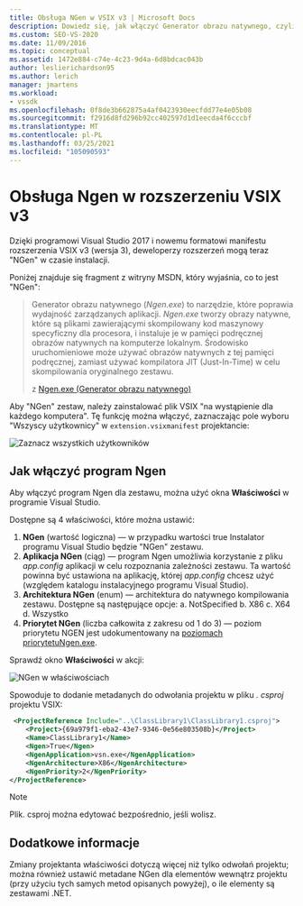 ```yaml
---
title: Obsługa NGen w VSIX v3 | Microsoft Docs
description: Dowiedz się, jak włączyć Generator obrazu natywnego, czyli narzędzie, którego deweloperzy mogą używać do ulepszania wydajności aplikacji zarządzanych.
ms.custom: SEO-VS-2020
ms.date: 11/09/2016
ms.topic: conceptual
ms.assetid: 1472e884-c74e-4c23-9d4a-6d8bdcac043b
author: leslierichardson95
ms.author: lerich
manager: jmartens
ms.workload:
- vssdk
ms.openlocfilehash: 0f8de3b662875a4af0423930eecfdd77e4e05b08
ms.sourcegitcommit: f2916d8fd296b92cc402597d1d1eecda4f6cccbf
ms.translationtype: MT
ms.contentlocale: pl-PL
ms.lasthandoff: 03/25/2021
ms.locfileid: "105090593"
---
```

# <a name="ngen-support-in-vsix-v3"></a>Obsługa Ngen w rozszerzeniu VSIX v3

Dzięki programowi Visual Studio 2017 i nowemu formatowi manifestu rozszerzenia VSIX v3 (wersja 3), deweloperzy rozszerzeń mogą teraz "NGen" w czasie instalacji.

Poniżej znajduje się fragment z witryny MSDN, który wyjaśnia, co to jest "NGen":

>Generator obrazu natywnego (*Ngen.exe*) to narzędzie, które poprawia wydajność zarządzanych aplikacji. *Ngen.exe* tworzy obrazy natywne, które są plikami zawierającymi skompilowany kod maszynowy specyficzny dla procesora, i instaluje je w pamięci podręcznej obrazów natywnych na komputerze lokalnym. Środowisko uruchomieniowe może używać obrazów natywnych z tej pamięci podręcznej, zamiast używać kompilatora JIT (Just-In-Time) w celu skompilowania oryginalnego zestawu.
>
>z [Ngen.exe (Generator obrazu natywnego)](/dotnet/framework/tools/ngen-exe-native-image-generator)

Aby "NGen" zestaw, należy zainstalować plik VSIX "na wystąpienie dla każdego komputera". Tę funkcję można włączyć, zaznaczając pole wyboru "Wszyscy użytkownicy" w `extension.vsixmanifest` projektancie:

![Zaznacz wszystkich użytkowników](media/check-all-users.png)

## <a name="how-to-enable-ngen"></a>Jak włączyć program Ngen

Aby włączyć program Ngen dla zestawu, można użyć okna **Właściwości** w programie Visual Studio.

Dostępne są 4 właściwości, które można ustawić:

1. **NGen** (wartość logiczna) — w przypadku wartości true Instalator programu Visual Studio będzie "NGen" zestawu.
2. **Aplikacja NGen** (ciąg) — program Ngen umożliwia korzystanie z pliku *app.config* aplikacji w celu rozpoznania zależności zestawu. Ta wartość powinna być ustawiona na aplikację, której *app.config* chcesz użyć (względem katalogu instalacyjnego programu Visual Studio).
3. **Architektura NGen** (enum) — architektura do natywnego kompilowania zestawu. Dostępne są następujące opcje: a. NotSpecified b. X86 c. X64 d. Wszystko
4. **Priorytet NGen** (liczba całkowita z zakresu od 1 do 3) — poziom priorytetu NGEN jest udokumentowany na [ poziomach priorytetuNgen.exe](/dotnet/framework/tools/ngen-exe-native-image-generator#priority-levels).

Sprawdź okno **Właściwości** w akcji:

![NGen w właściwościach](media/ngen-in-properties.png)

Spowoduje to dodanie metadanych do odwołania projektu w pliku *. csproj* projektu VSIX:

```xml
 <ProjectReference Include="..\ClassLibrary1\ClassLibrary1.csproj">
    <Project>{69a979f1-eba2-43e7-9346-0e56e803508b}</Project>
    <Name>ClassLibrary1</Name>
    <Ngen>True</Ngen>
    <NgenApplication>vsn.exe</NgenApplication>
    <NgenArchitecture>X86</NgenArchitecture>
    <NgenPriority>2</NgenPriority>
</ProjectReference>
```

> [!NOTE]
> Plik. csproj można edytować bezpośrednio, jeśli wolisz.

## <a name="extra-information"></a>Dodatkowe informacje

Zmiany projektanta właściwości dotyczą więcej niż tylko odwołań projektu; można również ustawić metadane NGen dla elementów wewnątrz projektu (przy użyciu tych samych metod opisanych powyżej), o ile elementy są zestawami .NET.
